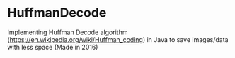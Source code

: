 # HuffmanDecode

  Implementing Huffman Decode algorithm (https://en.wikipedia.org/wiki/Huffman_coding) in Java to save images/data with less space (Made in 2016)
